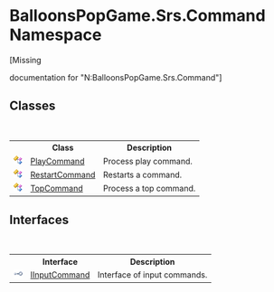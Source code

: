 # BalloonsPopGame.Srs.Command Namespace
 

\[Missing <summary> documentation for "N:BalloonsPopGame.Srs.Command"\]


## Classes
&nbsp;<table><tr><th></th><th>Class</th><th>Description</th></tr><tr><td>![Public class](media/pubclass.gif "Public class")</td><td><a href="e3035719-9a86-a41d-82e1-4b6be2410276">PlayCommand</a></td><td>
Process play command.</td></tr><tr><td>![Public class](media/pubclass.gif "Public class")</td><td><a href="95ce4a28-82ee-0ccb-f689-bb2e20131e0f">RestartCommand</a></td><td>
Restarts a command.</td></tr><tr><td>![Public class](media/pubclass.gif "Public class")</td><td><a href="810d7936-c966-cad3-1242-1ae212890023">TopCommand</a></td><td>
Process a top command.</td></tr></table>

## Interfaces
&nbsp;<table><tr><th></th><th>Interface</th><th>Description</th></tr><tr><td>![Public interface](media/pubinterface.gif "Public interface")</td><td><a href="25ab1dd6-48d9-7a11-f340-c95d6ac0c5f4">IInputCommand</a></td><td>
Interface of input commands.</td></tr></table>&nbsp;
